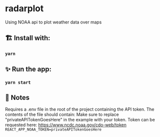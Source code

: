 # radarplot

Using NOAA api to plot weather data over maps

## 🏗️ Install with:

### `yarn`

## ✨ Run the app:

### `yarn start`

## 📝 Notes

Requires a .env file in the root of the project containing the API token. The contents of the file should contain:
Make sure to replace "privateAPITokenGoesHere" in the example with your token. Token can be requested here: https://www.ncdc.noaa.gov/cdo-web/token
`REACT_APP_NOAA_TOKEN=privateAPITokenGoesHere`
